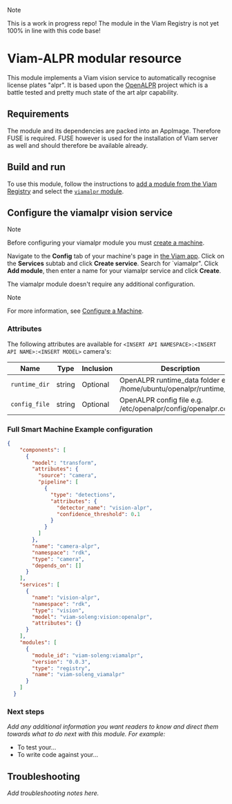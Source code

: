 > [!NOTE]
> This is a work in progress repo! The module in the Viam Registry is not yet 100% in line with this code base!


# Viam-ALPR modular resource

This module implements a Viam vision service to automatically recognise license plates "alpr". It is based upon the [OpenALPR](https://github.com/openalpr) project which is a battle tested and pretty much state of the art alpr capability.

## Requirements

The module and its dependencies are packed into an AppImage. Therefore FUSE is required. FUSE however is used for the installation of Viam server as well and should therefore be available already.

## Build and run

To use this module, follow the instructions to [add a module from the Viam Registry](https://docs.viam.com/registry/configure/#add-a-modular-resource-from-the-viam-registry) and select the [`viamalpr` module](https://app.viam.com/module/viam-soleng/viamalpr).

## Configure the viamalpr vision service

> [!NOTE]
> Before configuring your viamalpr module you must [create a machine](https://docs.viam.com/manage/fleet/machines/#add-a-new-machine).

Navigate to the **Config** tab of your machine's page in [the Viam app](https://app.viam.com/).
Click on the **Services** subtab and click **Create service**.
Search for `viamalpr".
Click **Add module**, then enter a name for your viamalpr service and click **Create**.

The viamalpr module doesn't require any additional configuration.

> [!NOTE]
> For more information, see [Configure a Machine](https://docs.viam.com/manage/configuration/).

### Attributes

The following attributes are available for `<INSERT API NAMESPACE>:<INSERT API NAME>:<INSERT MODEL>` camera's:

| Name    | Type   | Inclusion    | Description |
| ------- | ------ | ------------ | ----------- |
| `runtime_dir` | string | Optional | OpenALPR runtime_data folder e.g. /home/ubuntu/openalpr/runtime_data|
| `config_file` | string | Optional     | OpenALPR config file e.g. /etc/openalpr/config/openalpr.conf        |

### Full Smart Machine Example configuration

```json
{
    "components": [
      {
        "model": "transform",
        "attributes": {
          "source": "camera",
          "pipeline": [
            {
              "type": "detections",
              "attributes": {
                "detector_name": "vision-alpr",
                "confidence_threshold": 0.1
              }
            }
          ]
        },
        "name": "camera-alpr",
        "namespace": "rdk",
        "type": "camera",
        "depends_on": []
      }
    ],
    "services": [
      {
        "name": "vision-alpr",
        "namespace": "rdk",
        "type": "vision",
        "model": "viam-soleng:vision:openalpr",
        "attributes": {}
      }
    ],
    "modules": [
      {
        "module_id": "viam-soleng:viamalpr",
        "version": "0.0.3",
        "type": "registry",
        "name": "viam-soleng_viamalpr"
      }
    ]
  }
```

### Next steps

_Add any additional information you want readers to know and direct them towards what to do next with this module._
_For example:_

- To test your...
- To write code against your...

## Troubleshooting

_Add troubleshooting notes here._
